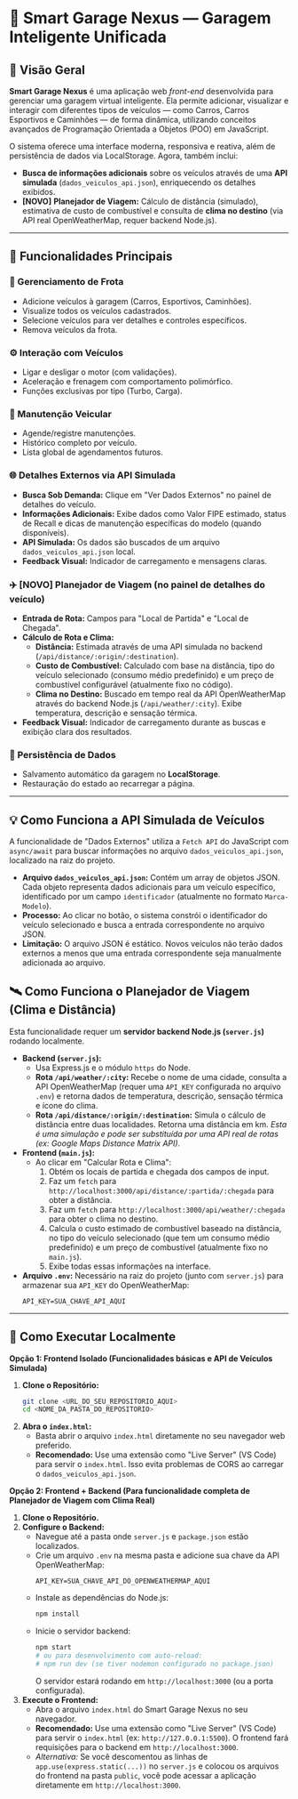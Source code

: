 # 🚗 Smart Garage Nexus — Garagem Inteligente Unificada

## 📘 Visão Geral

**Smart Garage Nexus** é uma aplicação web *front-end* desenvolvida para gerenciar uma garagem virtual inteligente. Ela permite adicionar, visualizar e interagir com diferentes tipos de veículos — como Carros, Carros Esportivos e Caminhões — de forma dinâmica, utilizando conceitos avançados de Programação Orientada a Objetos (POO) em JavaScript.

O sistema oferece uma interface moderna, responsiva e reativa, além de persistência de dados via LocalStorage. Agora, também inclui:
-   **Busca de informações adicionais** sobre os veículos através de uma **API simulada** (`dados_veiculos_api.json`), enriquecendo os detalhes exibidos.
-   **[NOVO]** **Planejador de Viagem:** Cálculo de distância (simulado), estimativa de custo de combustível e consulta de **clima no destino** (via API real OpenWeatherMap, requer backend Node.js).

---

## 🚀 Funcionalidades Principais

### 🔧 Gerenciamento de Frota
- Adicione veículos à garagem (Carros, Esportivos, Caminhões).
- Visualize todos os veículos cadastrados.
- Selecione veículos para ver detalhes e controles específicos.
- Remova veículos da frota.

### ⚙️ Interação com Veículos
- Ligar e desligar o motor (com validações).
- Aceleração e frenagem com comportamento polimórfico.
- Funções exclusivas por tipo (Turbo, Carga).

### 🧾 Manutenção Veicular
- Agende/registre manutenções.
- Histórico completo por veículo.
- Lista global de agendamentos futuros.

### 🌐 Detalhes Externos via API Simulada
- **Busca Sob Demanda:** Clique em "Ver Dados Externos" no painel de detalhes do veículo.
- **Informações Adicionais:** Exibe dados como Valor FIPE estimado, status de Recall e dicas de manutenção específicas do modelo (quando disponíveis).
- **API Simulada:** Os dados são buscados de um arquivo `dados_veiculos_api.json` local.
- **Feedback Visual:** Indicador de carregamento e mensagens claras.

### ✈️ **[NOVO]** Planejador de Viagem (no painel de detalhes do veículo)
-   **Entrada de Rota:** Campos para "Local de Partida" e "Local de Chegada".
-   **Cálculo de Rota e Clima:**
    -   **Distância:** Estimada através de uma API simulada no backend (`/api/distance/:origin/:destination`).
    -   **Custo de Combustível:** Calculado com base na distância, tipo do veículo selecionado (consumo médio predefinido) e um preço de combustível configurável (atualmente fixo no código).
    -   **Clima no Destino:** Buscado em tempo real da API OpenWeatherMap através do backend Node.js (`/api/weather/:city`). Exibe temperatura, descrição e sensação térmica.
-   **Feedback Visual:** Indicador de carregamento durante as buscas e exibição clara dos resultados.

### 💾 Persistência de Dados
- Salvamento automático da garagem no **LocalStorage**.
- Restauração do estado ao recarregar a página.

---

## 💡 Como Funciona a API Simulada de Veículos

A funcionalidade de "Dados Externos" utiliza a `Fetch API` do JavaScript com `async/await` para buscar informações no arquivo `dados_veiculos_api.json`, localizado na raiz do projeto.

- **Arquivo `dados_veiculos_api.json`:** Contém um array de objetos JSON. Cada objeto representa dados adicionais para um veículo específico, identificado por um campo `identificador` (atualmente no formato `Marca-Modelo`).
- **Processo:** Ao clicar no botão, o sistema constrói o identificador do veículo selecionado e busca a entrada correspondente no arquivo JSON.
- **Limitação:** O arquivo JSON é estático. Novos veículos não terão dados externos a menos que uma entrada correspondente seja manualmente adicionada ao arquivo.

## 🛰️ Como Funciona o Planejador de Viagem (Clima e Distância)

Esta funcionalidade requer um **servidor backend Node.js (`server.js`)** rodando localmente.

-   **Backend (`server.js`):**
    -   Usa Express.js e o módulo `https` do Node.
    -   **Rota `/api/weather/:city`:** Recebe o nome de uma cidade, consulta a API OpenWeatherMap (requer uma `API_KEY` configurada no arquivo `.env`) e retorna dados de temperatura, descrição, sensação térmica e ícone do clima.
    -   **Rota `/api/distance/:origin/:destination`:** Simula o cálculo de distância entre duas localidades. Retorna uma distância em km. *Esta é uma simulação e pode ser substituída por uma API real de rotas (ex: Google Maps Distance Matrix API).*
-   **Frontend (`main.js`):**
    -   Ao clicar em "Calcular Rota e Clima":
        1.  Obtém os locais de partida e chegada dos campos de input.
        2.  Faz um `fetch` para `http://localhost:3000/api/distance/:partida/:chegada` para obter a distância.
        3.  Faz um `fetch` para `http://localhost:3000/api/weather/:chegada` para obter o clima no destino.
        4.  Calcula o custo estimado de combustível baseado na distância, no tipo do veículo selecionado (que tem um consumo médio predefinido) e um preço de combustível (atualmente fixo no `main.js`).
        5.  Exibe todas essas informações na interface.
-   **Arquivo `.env`:** Necessário na raiz do projeto (junto com `server.js`) para armazenar sua `API_KEY` do OpenWeatherMap:
    ```env
    API_KEY=SUA_CHAVE_API_AQUI
    ```

---

## 🧪 Como Executar Localmente

**Opção 1: Frontend Isolado (Funcionalidades básicas e API de Veículos Simulada)**

1.  **Clone o Repositório:**
    ```bash
    git clone <URL_DO_SEU_REPOSITORIO_AQUI>
    cd <NOME_DA_PASTA_DO_REPOSITORIO>
    ```
2.  **Abra o `index.html`:**
    *   Basta abrir o arquivo `index.html` diretamente no seu navegador web preferido.
    *   **Recomendado:** Use uma extensão como "Live Server" (VS Code) para servir o `index.html`. Isso evita problemas de CORS ao carregar o `dados_veiculos_api.json`.

**Opção 2: Frontend + Backend (Para funcionalidade completa de Planejador de Viagem com Clima Real)**

1.  **Clone o Repositório.**
2.  **Configure o Backend:**
    *   Navegue até a pasta onde `server.js` e `package.json` estão localizados.
    *   Crie um arquivo `.env` na mesma pasta e adicione sua chave da API OpenWeatherMap:
        ```env
        API_KEY=SUA_CHAVE_API_DO_OPENWEATHERMAP_AQUI
        ```
    *   Instale as dependências do Node.js:
        ```bash
        npm install
        ```
    *   Inicie o servidor backend:
        ```bash
        npm start
        # ou para desenvolvimento com auto-reload:
        # npm run dev (se tiver nodemon configurado no package.json)
        ```
        O servidor estará rodando em `http://localhost:3000` (ou a porta configurada).
3.  **Execute o Frontend:**
    *   Abra o arquivo `index.html` do Smart Garage Nexus no seu navegador.
    *   **Recomendado:** Use uma extensão como "Live Server" (VS Code) para servir o `index.html` (ex: `http://127.0.0.1:5500`). O frontend fará requisições para o backend em `http://localhost:3000`.
    *   *Alternativa:* Se você descomentou as linhas de `app.use(express.static(...))` no `server.js` e colocou os arquivos do frontend na pasta `public`, você pode acessar a aplicação diretamente em `http://localhost:3000`.
